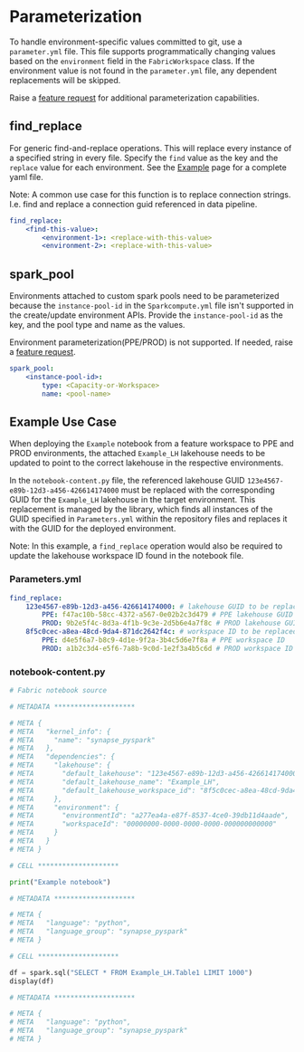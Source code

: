 # Parameterization

To handle environment-specific values committed to git, use a `parameter.yml` file. This file supports programmatically changing values based on the `environment` field in the `FabricWorkspace` class. If the environment value is not found in the `parameter.yml` file, any dependent replacements will be skipped.

Raise a [feature request](https://github.com/microsoft/fabric-cicd/issues/new?template=2-feature.yml) for additional parameterization capabilities.

## find_replace

For generic find-and-replace operations. This will replace every instance of a specified string in every file. Specify the `find` value as the key and the `replace` value for each environment. See the [Example](example.md) page for a complete yaml file.

Note: A common use case for this function is to replace connection strings. I.e. find and replace a connection guid referenced in data pipeline.

```yaml
find_replace:
    <find-this-value>:
        <environment-1>: <replace-with-this-value>
        <environment-2>: <replace-with-this-value>
```

## spark_pool

Environments attached to custom spark pools need to be parameterized because the `instance-pool-id` in the `Sparkcompute.yml` file isn't supported in the create/update environment APIs. Provide the `instance-pool-id` as the key, and the pool type and name as the values.

Environment parameterization(PPE/PROD) is not supported. If needed, raise a [feature request](https://github.com/microsoft/fabric-cicd/issues/new?template=2-feature.yml).

```yaml
spark_pool:
    <instance-pool-id>:
        type: <Capacity-or-Workspace>
        name: <pool-name>
```

## Example Use Case

When deploying the `Example` notebook from a feature workspace to PPE and PROD environments, the attached `Example_LH` lakehouse needs to be updated to point to the correct lakehouse in the respective environments.

In the `notebook-content.py` file, the referenced lakehouse GUID `123e4567-e89b-12d3-a456-426614174000` must be replaced with the corresponding GUID for the `Example_LH` lakehouse in the target environment. This replacement is managed by the library, which finds all instances of the GUID specified in `Parameters.yml` within the repository files and replaces it with the GUID for the deployed environment.

Note: In this example, a `find_replace` operation would also be required to update the lakehouse workspace ID found in the notebook file.

### Parameters.yml

```yaml
find_replace:
    123e4567-e89b-12d3-a456-426614174000: # lakehouse GUID to be replaced
        PPE: f47ac10b-58cc-4372-a567-0e02b2c3d479 # PPE lakehouse GUID
        PROD: 9b2e5f4c-8d3a-4f1b-9c3e-2d5b6e4a7f8c # PROD lakehouse GUID
    8f5c0cec-a8ea-48cd-9da4-871dc2642f4c: # workspace ID to be replaced
        PPE: d4e5f6a7-b8c9-4d1e-9f2a-3b4c5d6e7f8a # PPE workspace ID
        PROD: a1b2c3d4-e5f6-7a8b-9c0d-1e2f3a4b5c6d # PROD workspace ID
```

### notebook-content.py

```python
# Fabric notebook source

# METADATA ********************

# META {
# META   "kernel_info": {
# META     "name": "synapse_pyspark"
# META   },
# META   "dependencies": {
# META     "lakehouse": {
# META       "default_lakehouse": "123e4567-e89b-12d3-a456-426614174000",
# META       "default_lakehouse_name": "Example_LH",
# META       "default_lakehouse_workspace_id": "8f5c0cec-a8ea-48cd-9da4-871dc2642f4c"
# META     },
# META     "environment": {
# META       "environmentId": "a277ea4a-e87f-8537-4ce0-39db11d4aade",
# META       "workspaceId": "00000000-0000-0000-0000-000000000000"
# META     }
# META   }
# META }

# CELL ********************

print("Example notebook")

# METADATA ********************

# META {
# META   "language": "python",
# META   "language_group": "synapse_pyspark"
# META }

# CELL ********************

df = spark.sql("SELECT * FROM Example_LH.Table1 LIMIT 1000")
display(df)

# METADATA ********************

# META {
# META   "language": "python",
# META   "language_group": "synapse_pyspark"
# META }
```
